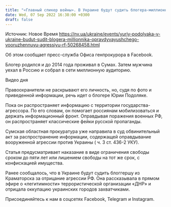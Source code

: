 ```yaml
---
title: "«Главный спикер войны». В Украине будут судить блогера-миллионника, оправдывающего вооруженную агрессию РФ"
date: Wed, 07 Sep 2022 16:38:00 +0300
draft: false
---
```

Источник: Новое Время https://nv.ua/ukraine/events/yuriy-podolyaka-v-ukraine-budut-sudit-blogera-millionnika-opravdyvayushchego-vooruzhennuyu-agressiyu-rf-50268458.html


Об этом сообщает пресс-служба Офиса генпрокурора в Facebook.

Блогер родился и до 2014 года проживал в Сумах. Затем мужчина уехал в Россию и собрал в сети миллионную аудиторию.

 Видео дня   

Правоохранители не раскрывают его личность, но, судя по фото и приведенной информации, речь идет о блогере Юрии Подоляке.

Пока он распространяет информацию с территории государства-агрессора. По его словам, он помогает россиянам мобилизоваться и держать информационный фронт. Оправдывая поражения военных РФ, он распространяет классические фейки русской пропаганды.

Сумская областная прокуратура уже направила в суд обвинительный акт за распространение информации, содержащей оправдывание вооруженной агрессии против Украины ( ч. 3 ст. 436-2 УКУ).

Статья предусматривает наказание в виде ограничения свободы сроком до пяти лет или лишением свободы на тот же срок, с конфискацией имущества.

Ранее сообщалось, что в Украине будут судить блоггершу из Краматорска за отрицание агрессии РФ. Она рассказывала в прямом эфире о «легитимности» террористической организации «ДНР» и отрицала оккупацию украинских городов захватчиками.

Присоединяйтесь к нам в соцсетях Facebook, Telegram и Instagram.
